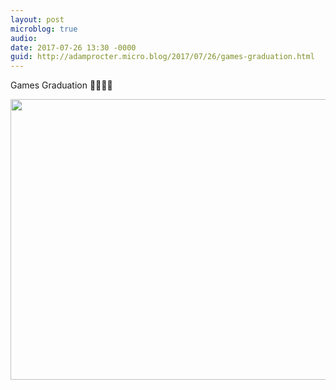 ```yaml
---
layout: post
microblog: true
audio: 
date: 2017-07-26 13:30 -0000
guid: http://adamprocter.micro.blog/2017/07/26/games-graduation.html
---
```

Games Graduation 👨‍🎓👩‍🎓

<img src="http://discursive.adamprocter.co.uk/uploads/2017/b817bc8543.jpg" width="600" height="449" />
